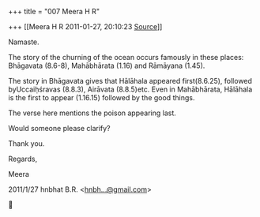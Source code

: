 +++
title = "007 Meera H R"

+++
[[Meera H R	2011-01-27, 20:10:23 [Source](https://groups.google.com/g/bvparishat/c/Cg33QC1m0DM)]]



Namaste.

  

The story of the churning of the ocean occurs famously in these places: Bhāgavata (8.6-8), Mahābhārata (1.16) and Rāmāyana (1.45).

  

The story in Bhāgavata gives that Hālāhala appeared first(8.6.25), followed byUccaiḥśravas (8.8.3), Airāvata (8.8.5)etc. Even in Mahābhārata, Hālāhala is the first to appear (1.16.15) followed by the good things.

The verse here mentions the poison appearing last.

  

Would someone please clarify?

  

Thank you.

Regards,

Meera

  

2011/1/27 hnbhat B.R. \<[hnbh...@gmail.com]()\>



